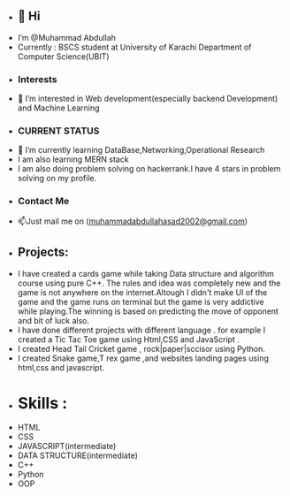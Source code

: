 - <h2>👋 Hi
- I’m @Muhammad Abdullah
- Currently : BSCS student at University of Karachi Department of Computer Science(UBIT)
- <h3> Interests
- 👀 I’m interested in Web development(especially backend Development) and Machine Learning
- <h3> CURRENT STATUS 
- 🌱 I’m currently learning DataBase,Networking,Operational Research
- I am also learning MERN stack 
- I am also doing problem solving on hackerrank.I have 4 stars in problem solving on my profile.
- <h3> Contact Me
- 📫Just mail me on (muhammadabdullahasad2002@gmail.com)
- <h2> Projects:
- I have created a cards game while taking Data structure and algorithm course using pure C++.
  The rules and idea was completely new and the game is not anywhere on the internet.Altough
  I didn't make UI of the game and the game runs on terminal but the game is very addictive while
  playing.The winning is based on predicting the move of opponent and bit of luck also.
- I have done different projects with different language . for example I created a Tic Tac Toe game using Html,CSS and JavaScript .
- I created Head Tail Cricket game , rock|paper|sccisor using Python.
- I created Snake game,T rex game ,and websites landing pages using html,css and javascript.
- <h1> Skills :
-  HTML
-  CSS
-  JAVASCRIPT(intermediate)
-  DATA STRUCTURE(intermediate)
-  C++
-  Python
-  OOP
<!---
AbdullahAsad2002/AbdullahAsad2002 is a ✨ special ✨ repository because its `README.md` (this file) appears on your GitHub profile.
You can click the Preview link to take a look at your changes.
--->

